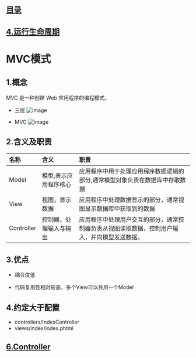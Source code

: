 ## [目录](https://github.com/jhq0113/yafr/blob/master/docs/index.md)

## [4.运行生命周期](https://github.com/jhq0113/yafr/blob/master/docs/4.运行生命周期.md)

# MVC模式

## 1.概念
MVC 是一种创建 Web 应用程序的编程模式。

* 三层
![image](https://github.com/jhq0113/yafr/blob/master/docs/三层.png)

* MVC
![image](https://github.com/jhq0113/yafr/blob/master/docs/MVC.png)

## 2.含义及职责
|名称|含义|职责|
|:--|:--|:--|
|Model|模型,表示应用程序核心|应用程序中用于处理应用程序数据逻辑的部分,通常模型对象负责在数据库中存取数据|
|View|视图，显示数据|应用程序中处理数据显示的部分，通常视图显示数据库中获取到的数据|
|Controller|控制器，处理输入与输出|应用程序中处理用户交互的部分，通常控制器负责从视图读取数据，控制用户输入，并向模型发送数据。|

## 3.优点

* 耦合度低

* 代码复用性相对较高，多个View可以共用一个Model

## 4.约定大于配置

* controllers/IndexController
* views/index/index.phtml

## [6.Controller](https://github.com/jhq0113/yafr/blob/master/docs/6.Controller.md)